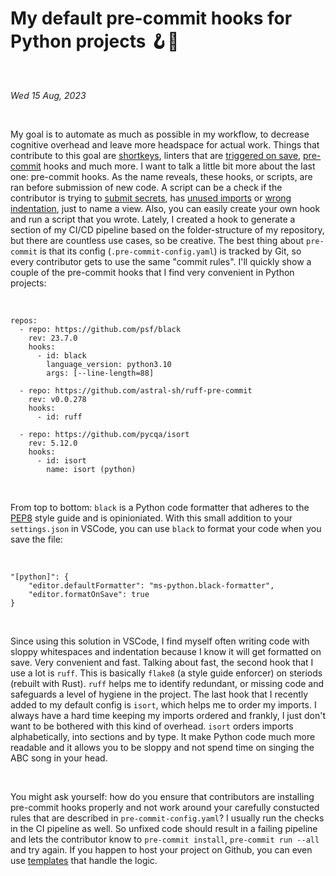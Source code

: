 # My default pre-commit hooks for Python projects 🪝🐍

&nbsp;

_Wed 15 Aug, 2023_

&nbsp;

My goal is to automate as much as possible in my workflow, to decrease cognitive overhead and leave more headspace for actual work. Things that contribute to this goal are [shortkeys](https://github.com/danielsteman/.dotfiles/blob/master/nvim/lua/remap.lua), linters that are [triggered on save](https://code.visualstudio.com/docs/editor/codebasics), [pre-commit](https://pre-commit.com/) hooks and much more. I want to talk a little bit more about the last one: pre-commit hooks. As the name reveals, these hooks, or scripts, are ran before submission of new code. A script can be a check if the contributor is trying to [submit secrets](https://github.com/Yelp/detect-secrets), has [unused imports](https://beta.ruff.rs/docs/) or [wrong indentation](https://pypi.org/project/black/), just to name a view. Also, you can easily create your own hook and run a script that you wrote. Lately, I created a hook to generate a section of my CI/CD pipeline based on the folder-structure of my repository, but there are countless use cases, so be creative. The best thing about `pre-commit` is that its config (`.pre-commit-config.yaml`) is tracked by Git, so every contributor gets to use the same "commit rules". I'll quickly show a couple of the pre-commit hooks that I find very convenient in Python projects:

&nbsp;

```
repos:
  - repo: https://github.com/psf/black
    rev: 23.7.0
    hooks:
      - id: black
        language_version: python3.10
        args: [--line-length=88]

  - repo: https://github.com/astral-sh/ruff-pre-commit
    rev: v0.0.278
    hooks:
      - id: ruff

  - repo: https://github.com/pycqa/isort
    rev: 5.12.0
    hooks:
      - id: isort
        name: isort (python)
```

&nbsp;

From top to bottom: `black` is a Python code formatter that adheres to the [PEP8](https://peps.python.org/pep-0008/) style guide and is opinioniated. With this small addition to your `settings.json` in VSCode, you can use `black` to format your code when you save the file:

&nbsp;

```
"[python]": {
    "editor.defaultFormatter": "ms-python.black-formatter",
    "editor.formatOnSave": true
}
```

&nbsp;

Since using this solution in VSCode, I find myself often writing code with sloppy whitespaces and indentation because I know it will get formatted on save. Very convenient and fast. Talking about fast, the second hook that I use a lot is `ruff`. This is basically `flake8` (a style guide enforcer) on steriods (rebuilt with Rust). `ruff` helps me to identify redundant, or missing code and safeguards a level of hygiene in the project. The last hook that I recently added to my default config is `isort`, which helps me to order my imports. I always have a hard time keeping my imports ordered and frankly, I just don't want to be bothered with this kind of overhead. `isort` orders imports alphabetically, into sections and by type. It make Python code much more readable and it allows you to be sloppy and not spend time on singing the ABC song in your head.

&nbsp;

You might ask yourself: how do you ensure that contributors are installing pre-commit hooks properly and not work around your carefully constucted rules that are described in `pre-commit-config.yaml`? I usually run the checks in the CI pipeline as well. So unfixed code should result in a failing pipeline and lets the contributor know to `pre-commit install`, `pre-commit run --all` and try again. If you happen to host your project on Github, you can even use [templates](https://github.com/marketplace/actions/pre-commit) that handle the logic.
